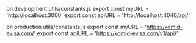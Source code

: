 on development
utils/constants.js
export const myURL = 'http://localhost:3000'
export const apiURL = 'http://localhost:4040/api/'

on production
utils/constants.js
export const myURL = 'https://kdmid-evisa.com/'
export const apiURL = 'https://kdmid-evisa.com/v1/api/'